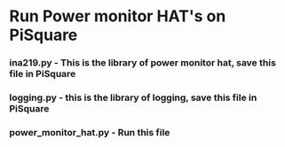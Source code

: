 # Run Power monitor HAT's on PiSquare 

### ina219.py - This is the library of power monitor hat, save this file in PiSquare
### logging.py -  this is the library of logging, save this file in PiSquare
### power_monitor_hat.py -  Run this file

